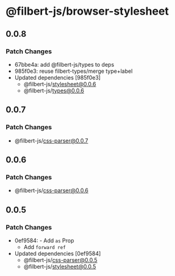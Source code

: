 # @filbert-js/browser-stylesheet

## 0.0.8

### Patch Changes

- 67bbe4a: add @filbert-js/types to deps
- 985f0e3: reuse filbert-types/merge type+label
- Updated dependencies [985f0e3]
  - @filbert-js/stylesheet@0.0.6
  - @filbert-js/types@0.0.6

## 0.0.7

### Patch Changes

- @filbert-js/css-parser@0.0.7

## 0.0.6

### Patch Changes

- @filbert-js/css-parser@0.0.6

## 0.0.5

### Patch Changes

- 0ef9584: - Add `as` Prop
  - Add `forward ref`
- Updated dependencies [0ef9584]
  - @filbert-js/css-parser@0.0.5
  - @filbert-js/stylesheet@0.0.5
